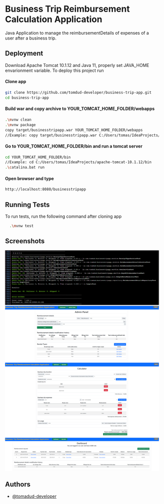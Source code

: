 
# Business Trip Reimbursement Calculation Application

Java Application to manage the reimbursementDetails of expenses of a user after a business trip.


## Deployment

Download Apache Tomcat 10.1.12 and Java 11, properly set JAVA_HOME envarionment variable.
To deploy this project run

#### Clone app
```bash
git clone https://github.com/tomdud-developer/business-trip-app.git
cd business-trip-app
```

#### Build war and copy archive to YOUR_TOMCAT_HOME_FOLDER/webapps
```bash
.\mvnw clean
.\mvnw package
copy target/businesstripapp.war YOUR_TOMCAT_HOME_FOLDER/webapps
//Example: copy target/businesstripapp.war C:/Users/tomas/IdeaProjects/apache-tomcat-10.1.12/webapps
```

#### Go to YOUR_TOMCAT_HOME_FOLDER/bin and run a tomcat server
```bash
cd YOUR_TOMCAT_HOME_FOLDER/bin 
//Example: cd C:/Users/tomas/IdeaProjects/apache-tomcat-10.1.12/bin
.\catalina.bat run
```

#### Open browser and type
```bash
http://localhost:8080/businesstripapp
```

## Running Tests

To run tests, run the following command after cloning app

```bash
  .\mvnw test
```

## Screenshots
![tests.png](assets%2Ftests.png)
![admin-panel.png](assets%2Fadmin-panel.png)
![calculator.png](assets%2Fcalculator.png)
![dashboard.png](assets%2Fdashboard.png)


## Authors

- [@tomadud-developer](https://www.github.com/tomadud-developer)

